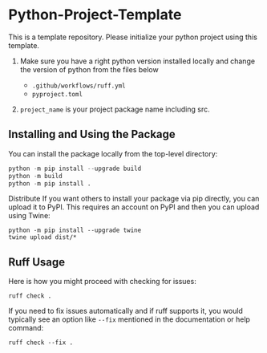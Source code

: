 # Python-Project-Template

This is a template repository. Please initialize your python project using this template.

1. Make sure you have a right python version installed locally and change the version of python from the files below
   - `.github/workflows/ruff.yml`
   - `pyproject.toml`

2. `project_name` is your project package name including src.

## Installing and Using the Package

You can install the package locally from the top-level directory:
```python
python -m pip install --upgrade build
python -m build
python -m pip install .
```

Distribute
If you want others to install your package via pip directly, you can upload it to PyPI. This requires an account on PyPI and then you can upload using Twine:
```
python -m pip install --upgrade twine
twine upload dist/*
```

## Ruff Usage
Here is how you might proceed with checking for issues:
```
ruff check .
```
If you need to fix issues automatically and if ruff supports it, you would typically see an option like `--fix` mentioned in the documentation or help command:
```
ruff check --fix .
```